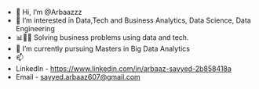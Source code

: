 - 👋 Hi, I’m @Arbaazzz
- 👀 I’m interested in Data,Tech and Business Analytics, Data Science, Data Engineering
- 📊🧑‍💻 Solving business problems using data and tech.
- 🌱 I’m currently pursuing Masters in Big Data Analytics 
- 📫
 - LinkedIn - https://www.linkedin.com/in/arbaaz-sayyed-2b858418a
 - Email - sayyed.arbaaz607@gmail.com

<!---
arbaazx/arbaazx is a ✨ special ✨ repository because its `README.md` (this file) appears on your GitHub profile.
You can click the Preview link to take a look at your changes.
--->
